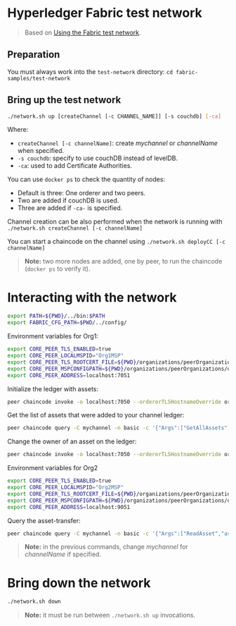 # Hyperledger Fabric test network

> Based on [Using the Fabric test network](https://hyperledger-fabric.readthedocs.io/en/latest/test_network.html).

## Preparation

You must always work into the `test-network` directory: `cd fabric-samples/test-network`

## Bring up the test network

```bash
./network.sh up [createChannel [-c CHANNEL_NAME]] [-s couchdb] [-ca]
```

Where:
* `createChannel [-c channelName]`: create *mychannel* or *channelName* when specified.
* `-s couchdb`: specify to use couchDB instead of levelDB.
* `-ca`: used to add Certificate Authorities.

You can use `docker ps` to check the quantity of nodes:
* Default is three: One orderer and two peers.
* Two are added if couchDB is used.
* Three are added if `-ca-` is specified.

Channel creation can be also performed when the network is running with `./network.sh createChannel [-c channelName]`

You can start a chaincode on the channel using `./network.sh deployCC [-c channelName]`

> **Note:** two more nodes are added, one by peer, to run the chaincode (`docker ps` to verify it).

# Interacting with the network

```bash
export PATH=${PWD}/../bin:$PATH
export FABRIC_CFG_PATH=$PWD/../config/
```

Environment variables for Org1:
```bash
export CORE_PEER_TLS_ENABLED=true
export CORE_PEER_LOCALMSPID="Org1MSP"
export CORE_PEER_TLS_ROOTCERT_FILE=${PWD}/organizations/peerOrganizations/org1.example.com/peers/peer0.org1.example.com/tls/ca.crt
export CORE_PEER_MSPCONFIGPATH=${PWD}/organizations/peerOrganizations/org1.example.com/users/Admin@org1.example.com/msp
export CORE_PEER_ADDRESS=localhost:7051
```

Initialize the ledger with assets:
```bash
peer chaincode invoke -o localhost:7050 --ordererTLSHostnameOverride orderer.example.com --tls --cafile ${PWD}/organizations/ordererOrganizations/example.com/orderers/orderer.example.com/msp/tlscacerts/tlsca.example.com-cert.pem -C mychannel -n basic --peerAddresses localhost:7051 --tlsRootCertFiles ${PWD}/organizations/peerOrganizations/org1.example.com/peers/peer0.org1.example.com/tls/ca.crt --peerAddresses localhost:9051 --tlsRootCertFiles ${PWD}/organizations/peerOrganizations/org2.example.com/peers/peer0.org2.example.com/tls/ca.crt -c '{"function":"InitLedger","Args":[]}'
```

Get the list of assets that were added to your channel ledger:
```bash
peer chaincode query -C mychannel -n basic -c '{"Args":["GetAllAssets"]}'
```

Change the owner of an asset on the ledger:
```bash
peer chaincode invoke -o localhost:7050 --ordererTLSHostnameOverride orderer.example.com --tls --cafile ${PWD}/organizations/ordererOrganizations/example.com/orderers/orderer.example.com/msp/tlscacerts/tlsca.example.com-cert.pem -C mychannel -n basic --peerAddresses localhost:7051 --tlsRootCertFiles ${PWD}/organizations/peerOrganizations/org1.example.com/peers/peer0.org1.example.com/tls/ca.crt --peerAddresses localhost:9051 --tlsRootCertFiles ${PWD}/organizations/peerOrganizations/org2.example.com/peers/peer0.org2.example.com/tls/ca.crt -c '{"function":"TransferAsset","Args":["asset6","Christopher"]}'
```

Environment variables for Org2
```bash
export CORE_PEER_TLS_ENABLED=true
export CORE_PEER_LOCALMSPID="Org2MSP"
export CORE_PEER_TLS_ROOTCERT_FILE=${PWD}/organizations/peerOrganizations/org2.example.com/peers/peer0.org2.example.com/tls/ca.crt
export CORE_PEER_MSPCONFIGPATH=${PWD}/organizations/peerOrganizations/org2.example.com/users/Admin@org2.example.com/msp
export CORE_PEER_ADDRESS=localhost:9051
```

Query the asset-transfer:
```bash
peer chaincode query -C mychannel -n basic -c '{"Args":["ReadAsset","asset6"]}'
```

> **Note:** in the previous commands, change *mychannel* for *channelName* if specified.

# Bring down the network

```bash
./network.sh down
```

> **Note:** it must be run between `./network.sh up` invocations.
